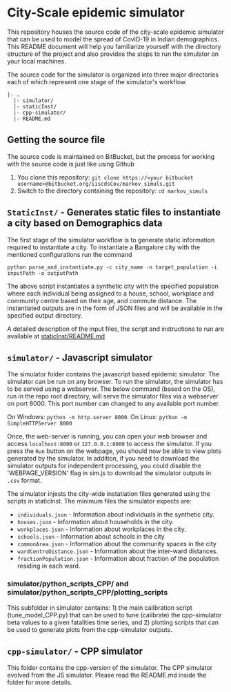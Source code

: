 # City-Scale epidemic simulator

This repository houses the source code of the city-scale epidemic simulator that can be used to model the spread of CovID-19 in Indian demographics. This README document will help you familiarize yourself with the directory structure of the project and also provides the steps to run the simulator on your local machines. 

The source code for the simulator is organized into three major directories each of which represent one stage of the simulator's workflow.


```
|- .
  |- simulator/
  |- staticInst/
  |- cpp-simulator/
  |- README.md
```


## Getting the source file
The source code is maintained on BitBucket, but the process for working with the source code is just like using Github

1. You clone this repository: `git clone https://<your bitbucket username>@bitbucket.org/iiscdsCov/markov_simuls.git`
2. Switch to the directory containing the repository: `cd markov_simuls`


## `StaticInst/` - Generates static files to instantiate a city based on Demographics data
The first stage of the simulator workflow is to generate static information required to instantiate a city.  To instantiate a Bangalore city with the mentioned configurations run the command

```python parse_and_instantiate.py -c city_name -n target_population -i inputPath -o outputPath```

The above script instantiates a synthetic city with the specified population where each individual being assigned to a house, school, workplace and community centre based on their age, and commute distance. The instantiated outputs are in the form of JSON files and will be available in the specified output directory.

A detailed description of the input files, the script and instructions to run are available at [staticInst/README.md](https://bitbucket.org/iiscdsCov/markov_simuls/src/master/staticInst/README.md)






## `simulator/` - Javascript simulator

The simulator folder contains the javascript based epidemic simulator. The simulator can be run on any browser. To run the simulator, the simulator has to be served using a webserver. The below command (based on the OS), run in the repo root directory, will serve the simulator files via a webserver on port 8000. This port number can changed to any available port number.

On Windows: `python -m http.server 8000`.
On Linux:   `python -m SimpleHTTPServer 8000`

Once, the web-server is running, you can open your web browser and access `localhost:8000` or `127.0.0.1:8000` to access the simulator. If you press the `Run` button on the webpage, you should now be able to view plots generated by the simulator. In addition, if you need to download the simulator outputs for independent processing, you could disable the 'WEBPAGE_VERSION' flag in sim.js to download the simulator outputs in `.csv` format.


The simulator injests the city-wide instatiation files generated using the scripts in staticInst. The minimum files the simulator expects are:
 * `individuals.json` - Information about individuals in the synthetic city.
 * `houses.json` - Information about households in the city.
 * `workplaces.json` - Information about workplaces in the city.
 * `schools.json` - Information about schools in the city
 * `commonArea.json` - Information about the community spaces in the city
 * `wardCentreDistance.json` - Information about the inter-ward distances.
 * `fractionPopulation.json` - Information about fraction of the population residing in each ward.

### simulator/python_scripts_CPP/ and  simulator/python_scripts_CPP/plotting_scripts
This subfolder in simulator contains:  1) the main calibration script (tune_model_CPP.py) that can be used to tune (calibrate) the cpp-simulator beta values to a given fatalities time series, and 2) plotting scripts that can be used to generate plots from the cpp-simulator outputs.

## `cpp-simulator/` - CPP simulator
This folder contains the cpp-version of the simulator. The CPP simulator evolved from the JS simulator. Please read the README.md inside the folder for more details.
